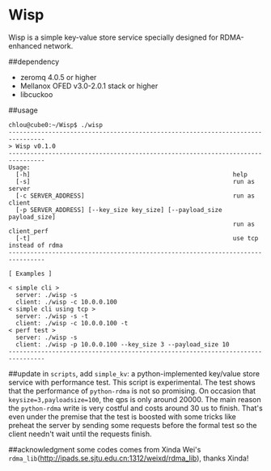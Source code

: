 # Wisp
Wisp is a simple key-value store service specially designed for RDMA-enhanced network.

##dependency
* zeromq 4.0.5 or higher
* Mellanox OFED v3.0-2.0.1 stack or higher
* libcuckoo

##usage
```
chlou@cube0:~/Wisp$ ./wisp
--------------------------------------------------------------------------------
> Wisp v0.1.0
--------------------------------------------------------------------------------
Usage:
  [-h]                                                        help
  [-s]                                                        run as server
  [-c SERVER_ADDRESS]                                         run as client
  [-p SERVER_ADDRESS] [--key_size key_size] [--payload_size payload_size]
                                                              run as client_perf
  [-t]                                                        use tcp instead of rdma
--------------------------------------------------------------------------------

[ Examples ]

< simple cli >
  server: ./wisp -s
  client: ./wisp -c 10.0.0.100
< simple cli using tcp >
  server: ./wisp -s -t
  client: ./wisp -c 10.0.0.100 -t
< perf test >
  server: ./wisp -s
  client: ./wisp -p 10.0.0.100 --key_size 3 --payload_size 10
--------------------------------------------------------------------------------
```

##update
in `scripts`, add `simple_kv`: a python-implemented key/value store service with performance test.
This script is experimental. The test shows that the performance of `python-rdma` is not so promising.
On occasion that `keysize=3,payloadsize=100`, the qps is only around 20000. 
The main reason the `python-rdma` write is very costful and costs around 30 us to finish.
That's even under the premise that the test is boosted with some tricks like preheat the server by sending some requests before the formal test so the client needn't wait until the requests finish.

##acknowledgment
some codes comes from Xinda Wei's `rdma_lib`(http://ipads.se.sjtu.edu.cn:1312/weixd/rdma_lib), thanks Xinda!
